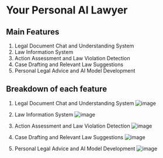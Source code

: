 # Your Personal AI Lawyer

## Main Features
1. Legal Document Chat and Understanding System
2. Law Information System
3. Action Assessment and Law Violation Detection
4. Case Drafting and Relevant Law Suggestions
5. Personal Legal Advice and AI Model Development

## Breakdown of each feature
1. Legal Document Chat and Understanding System
![image](https://github.com/user-attachments/assets/f90d56dc-48e9-477e-b84a-0d6754b79dc7)

2. Law Information System
![image](https://github.com/user-attachments/assets/99511fc1-3eb7-4f40-840e-5898591b7634)

3. Action Assessment and Law Violation Detection
![image](https://github.com/user-attachments/assets/99313acf-a2ef-4643-bdb4-53b991df1b62)

4. Case Drafting and Relevant Law Suggestions
![image](https://github.com/user-attachments/assets/ea35c558-c1b5-4688-9734-33efaa0f4c07)

5. Personal Legal Advice and AI Model Development
![image](https://github.com/user-attachments/assets/3cee6767-4205-427d-b4b9-a3de23104f3a)



